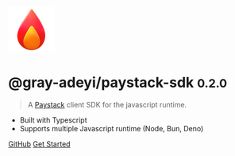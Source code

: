 ![logo](./media/icon.png)

# @gray-adeyi/paystack-sdk <small>0.2.0</small>

> A [Paystack](https://www.paystack.com/) client SDK for the javascript runtime.

- Built with Typescript
- Supports multiple Javascript runtime (Node, Bun, Deno)

[GitHub](https://github.com/gray-adeyi/paystack-sdk) [Get Started](/get-started)
